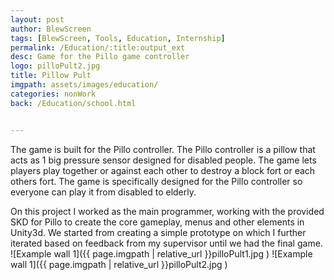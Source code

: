 ```yaml
---
layout: post
author: BlewScreen
tags: [BlewScreen, Tools, Education, Internship]
permalink: /Education/:title:output_ext
desc: Game for the Pillo game controller
logo: pilloPult2.jpg
title: Pillow Pult
imgpath: assets/images/education/
categories: nonWork
back: /Education/school.html


---
```

The game is built for the Pillo controller.  The Pillo controller is a pillow that acts as 1 big pressure sensor designed for disabled people. The game lets players play together or against each other to destroy a block fort or each others fort. The game is specifically designed for the Pillo controller so everyone can play it from disabled to elderly.  
  
On this project I worked as the main programmer, working with the provided SKD for Pillo to create the core gameplay, menus and other elements in Unity3d. We started from creating a simple prototype on which I further iterated based on feedback from my supervisor until we had the final game.
![Example wall 1]({{ page.imgpath | relative_url }}pilloPult1.jpg )
![Example wall 1]({{ page.imgpath | relative_url }}pilloPult2.jpg )
